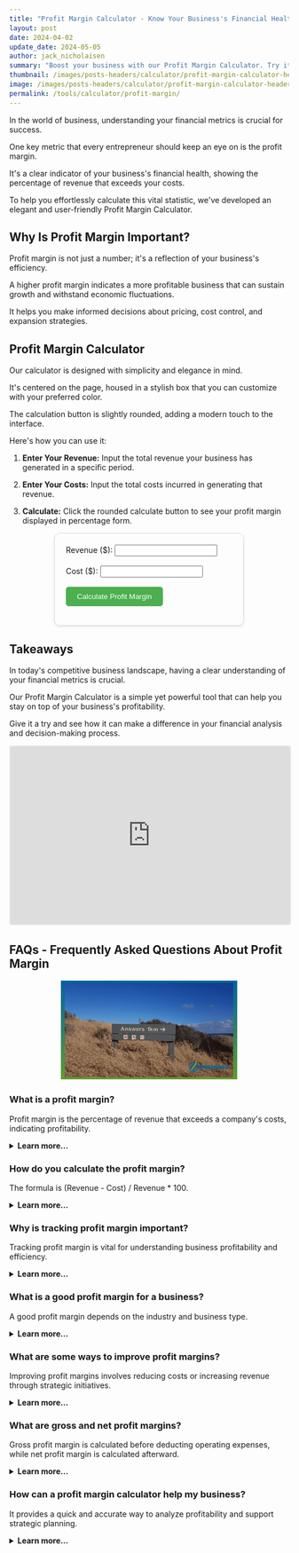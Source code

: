```yaml
---
title: "Profit Margin Calculator - Know Your Business's Financial Health"
layout: post
date: 2024-04-02
update_date: 2024-05-05
author: jack_nicholaisen
summary: "Boost your business with our Profit Margin Calculator. Try it now for financial clarity!" 
thumbnail: /images/posts-headers/calculator/profit-margin-calculator-header.png
image: /images/posts-headers/calculator/profit-margin-calculator-header.png
permalink: /tools/calculator/profit-margin/
---
```


In the world of business, understanding your financial metrics is crucial for success. 

One key metric that every entrepreneur should keep an eye on is the profit margin. 

It's a clear indicator of your business's financial health, showing the percentage of revenue that exceeds your costs. 

To help you effortlessly calculate this vital statistic, we've developed an elegant and user-friendly Profit Margin Calculator.

## Why Is Profit Margin Important?

Profit margin is not just a number; it's a reflection of your business's efficiency. 

A higher profit margin indicates a more profitable business that can sustain growth and withstand economic fluctuations. 

It helps you make informed decisions about pricing, cost control, and expansion strategies.

## Profit Margin Calculator

Our calculator is designed with simplicity and elegance in mind. 

It's centered on the page, housed in a stylish box that you can customize with your preferred color. 

The calculation button is slightly rounded, adding a modern touch to the interface. 

Here's how you can use it:

1. **Enter Your Revenue:** Input the total revenue your business has generated in a specific period.

2. **Enter Your Costs:** Input the total costs incurred in generating that revenue.

3. **Calculate:** Click the rounded calculate button to see your profit margin displayed in percentage form.


<style>
        .calculator-box {
            max-width: 300px;
            margin: auto;
            padding: 20px;
            border: 1px solid #ddd;
            border-radius: 10px;
            box-shadow: 0 2px 4px rgba(0, 0, 0, 0.1);
        }

        .calculate-btn {
            border-radius: 5px;
            background-color: #4CAF50;
            color: white;
            padding: 10px 20px;
            border: none;
            cursor: pointer;
        }

        .calculate-btn:hover {
            background-color: #45a049;
        }

        .color-input {
            margin-bottom: 20px;
        }
</style>
<div class="calculator-box" id="calculatorBox">

<form>
    <label for="revenue">Revenue ($):</label>
    <input type="number" id="revenue" name="revenue" required><br><br>
    <label for="cost">Cost ($):</label>
    <input type="number" id="cost" name="cost" required><br><br>
    <input type="button" value="Calculate Profit Margin" class="calculate-btn" onclick="calculateProfitMargin()">
</form>

<p id="result"></p>

</div>

<script>
        function calculateProfitMargin() {
            var revenue = document.getElementById("revenue").value;
            var cost = document.getElementById("cost").value;

            if (revenue > 0) {
                var profitMargin = ((revenue - cost) / revenue) * 100;
                document.getElementById("result").innerHTML = "Profit Margin: " + profitMargin.toFixed(2) + "%";
            } else {
                document.getElementById("result").innerHTML = "Please enter a valid revenue amount.";
            }
        }
</script>

## Takeaways

In today's competitive business landscape, having a clear understanding of your financial metrics is crucial. 

Our Profit Margin Calculator is a simple yet powerful tool that can help you stay on top of your business's profitability. 

Give it a try and see how it can make a difference in your financial analysis and decision-making process.

<iframe src="https://embeds.beehiiv.com/e19ce286-1d77-44e9-b09f-22d4f7c6f0bf" data-test-id="beehiiv-embed" width="100%" height="320" frameborder="0" scrolling="no" style="border-radius: 4px; border: 2px solid #e5e7eb; margin: 0; background-color: transparent;"></iframe>
<br>

## FAQs - Frequently Asked Questions About Profit Margin

<center>
<img alt="frequently asked questions" src="/images/content/answers.png" title="FAQs about common business calculations" style="width: 63%; height: 63%">
</center>

<h3>What is a profit margin?</h3>
<p>Profit margin is the percentage of revenue that exceeds a company's costs, indicating profitability.</p>
<details>
<summary><b>Learn more…</b></summary>
<br>
<p>Profit margin measures how much of your revenue remains as profit after covering all operating expenses.</p>
<p>It's a crucial indicator of business efficiency, providing insights into profitability and cost management.</p>
<p>The higher the profit margin, the more effectively the company manages its expenses relative to revenue.</p>
</details>

<h3>How do you calculate the profit margin?</h3>
<p>The formula is (Revenue - Cost) / Revenue * 100.</p>
<details>
<summary><b>Learn more…</b></summary>
<br>
<p>To calculate the profit margin, subtract total costs from revenue to determine the profit.</p>
<p>Divide the profit by revenue to obtain the profit margin as a percentage.</p>
<p>This formula provides a clear picture of how much of each dollar earned is kept as profit after expenses.</p>
</details>

<h3>Why is tracking profit margin important?</h3>
<p>Tracking profit margin is vital for understanding business profitability and efficiency.</p>
<details>
<summary><b>Learn more…</b></summary>
<br>
<p>Monitoring profit margin helps businesses identify areas for cost reduction and pricing adjustments.</p>
<p>It enables strategic decision-making about growth, investments, and market competitiveness.</p>
<p>Understanding profit margin trends can also help a business detect inefficiencies early.</p>
</details>

<h3>What is a good profit margin for a business?</h3>
<p>A good profit margin depends on the industry and business type.</p>
<details>
<summary><b>Learn more…</b></summary>
<br>
<p>Industries have varying average profit margins due to different operating costs and pricing models.</p>
<p>Generally, a good profit margin is above the industry average, indicating superior performance.</p>
<p>However, comparing your business to similar companies in the same sector provides the most accurate benchmark.</p>
</details>

<h3>What are some ways to improve profit margins?</h3>
<p>Improving profit margins involves reducing costs or increasing revenue through strategic initiatives.</p>
<details>
<summary><b>Learn more…</b></summary>
<br>
<p>Businesses can optimize supply chain costs, streamline operations, and negotiate better supplier rates.</p>
<p>Revenue increases can come from diversifying product offerings, entering new markets, or raising prices.</p>
<p>Improving customer retention and loyalty also boosts revenue by encouraging repeat purchases.</p>
</details>

<h3>What are gross and net profit margins?</h3>
<p>Gross profit margin is calculated before deducting operating expenses, while net profit margin is calculated afterward.</p>
<details>
<summary><b>Learn more…</b></summary>
<br>
<p>Gross profit margin is (Revenue - Cost of Goods Sold) / Revenue * 100.</p>
<p>It reflects the profitability of core business operations before considering overhead costs.</p>
<p>Net profit margin considers all operating expenses, taxes, and interest to show a more comprehensive picture of profitability.</p>
</details>

<h3>How can a profit margin calculator help my business?</h3>
<p>It provides a quick and accurate way to analyze profitability and support strategic planning.</p>
<details>
<summary><b>Learn more…</b></summary>
<br>
<p>A profit margin calculator enables business owners to assess different revenue and cost scenarios rapidly.</p>
<p>It aids in pricing strategies, budget adjustments, and understanding the financial health of the company.</p>
<p>Regular use allows businesses to track changes over time and make data-driven decisions for growth.</p>
</details>


